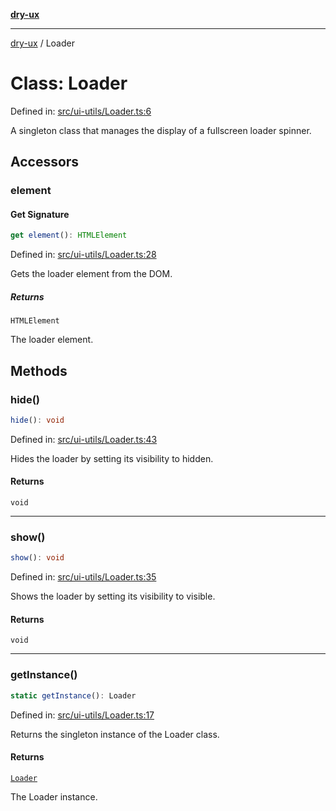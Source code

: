 [**dry-ux**](../README.md)

***

[dry-ux](../README.md) / Loader

# Class: Loader

Defined in: [src/ui-utils/Loader.ts:6](https://github.com/navedr/dry-ux/blob/caab991ee97f6aeffaf134cbc4d98e0b18f2cf6b/src/ui-utils/Loader.ts#L6)

A singleton class that manages the display of a fullscreen loader spinner.

## Accessors

### element

#### Get Signature

```ts
get element(): HTMLElement
```

Defined in: [src/ui-utils/Loader.ts:28](https://github.com/navedr/dry-ux/blob/caab991ee97f6aeffaf134cbc4d98e0b18f2cf6b/src/ui-utils/Loader.ts#L28)

Gets the loader element from the DOM.

##### Returns

`HTMLElement`

The loader element.

## Methods

### hide()

```ts
hide(): void
```

Defined in: [src/ui-utils/Loader.ts:43](https://github.com/navedr/dry-ux/blob/caab991ee97f6aeffaf134cbc4d98e0b18f2cf6b/src/ui-utils/Loader.ts#L43)

Hides the loader by setting its visibility to hidden.

#### Returns

`void`

***

### show()

```ts
show(): void
```

Defined in: [src/ui-utils/Loader.ts:35](https://github.com/navedr/dry-ux/blob/caab991ee97f6aeffaf134cbc4d98e0b18f2cf6b/src/ui-utils/Loader.ts#L35)

Shows the loader by setting its visibility to visible.

#### Returns

`void`

***

### getInstance()

```ts
static getInstance(): Loader
```

Defined in: [src/ui-utils/Loader.ts:17](https://github.com/navedr/dry-ux/blob/caab991ee97f6aeffaf134cbc4d98e0b18f2cf6b/src/ui-utils/Loader.ts#L17)

Returns the singleton instance of the Loader class.

#### Returns

[`Loader`](Loader.md)

The Loader instance.
